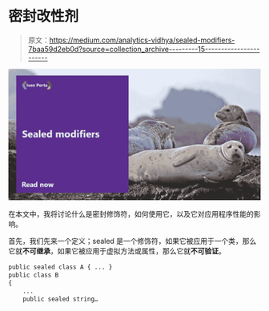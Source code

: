 # 密封改性剂

> 原文：<https://medium.com/analytics-vidhya/sealed-modifiers-7baa59d2eb0d?source=collection_archive---------15----------------------->

![](img/90013dcb622af64d4e6361a5fab7691e.png)

在本文中，我将讨论什么是密封修饰符，如何使用它，以及它对应用程序性能的影响。

首先，我们先来一个定义；sealed 是一个修饰符，如果它被应用于一个类，那么它就**不可继承**，如果它被应用于虚拟方法或属性，那么它就**不可验证**。

```
public sealed class A { ... }
public class B 
{
    ...
    public sealed string…
```